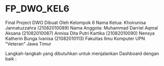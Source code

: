 # FP_DWO_KEL6
Final Project DWO 
Dibuat Oleh Kelompok 6
Nama Ketua:
Khoirunisa Jannatuzzahra			(21082010089) 
Nama Anggota:
Muhammad Darriel Aqmal Aksana		(21082010087) 
Annisa Dita Putri Kartika 			(21082010090) 
Nensya Katherin Bunga Ivanisa	 	(21082010113)
Fakultas Ilmu Komputer
UPN "Veteran" Jawa Timur

Langkah-langkah yang dibutuhkan untuk menjalankan Dashboard dengan baik :
